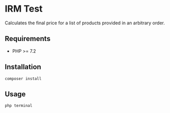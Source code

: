 # IRM Test

Calculates the final price for a list of products provided in an arbitrary order.

## Requirements
* PHP >= 7.2

## Installation

```
composer install
```

## Usage

```bash
php terminal
```
